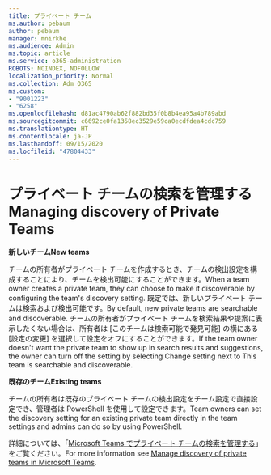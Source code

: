```yaml
---
title: プライベート チーム
ms.author: pebaum
author: pebaum
manager: mnirkhe
ms.audience: Admin
ms.topic: article
ms.service: o365-administration
ROBOTS: NOINDEX, NOFOLLOW
localization_priority: Normal
ms.collection: Adm_O365
ms.custom:
- "9001223"
- "6258"
ms.openlocfilehash: d81ac4790ab62f882bd35f0b8b4ea95a4b789abd
ms.sourcegitcommit: c6692ce0fa1358ec3529e59ca0ecdfdea4cdc759
ms.translationtype: HT
ms.contentlocale: ja-JP
ms.lasthandoff: 09/15/2020
ms.locfileid: "47804433"
---
```

# <a name="managing-discovery-of-private-teams"></a><span data-ttu-id="e3466-102">プライベート チームの検索を管理する</span><span class="sxs-lookup"><span data-stu-id="e3466-102">Managing discovery of Private Teams</span></span>

<span data-ttu-id="e3466-103">**新しいチーム**</span><span class="sxs-lookup"><span data-stu-id="e3466-103">**New teams**</span></span>

<span data-ttu-id="e3466-104">チームの所有者がプライベート チームを作成するとき、チームの検出設定を構成することにより、チームを検出可能にすることができます。</span><span class="sxs-lookup"><span data-stu-id="e3466-104">When a team owner creates a private team, they can choose to make it discoverable by configuring the team's discovery setting.</span></span> <span data-ttu-id="e3466-105">既定では、新しいプライベート チームは検索および検出可能です。</span><span class="sxs-lookup"><span data-stu-id="e3466-105">By default, new private teams are searchable and discoverable.</span></span> <span data-ttu-id="e3466-106">チームの所有者がプライベート チームを検索結果や提案に表示したくない場合は、所有者は [このチームは検索可能で発見可能] の横にある [設定の変更] を選択して設定をオフにすることができます。</span><span class="sxs-lookup"><span data-stu-id="e3466-106">If the team owner doesn't want the private team to show up in search results and suggestions, the owner can turn off the setting by selecting Change setting next to This team is searchable and discoverable.</span></span>  

<span data-ttu-id="e3466-107">**既存のチーム**</span><span class="sxs-lookup"><span data-stu-id="e3466-107">**Existing teams**</span></span>

<span data-ttu-id="e3466-108">チームの所有者は既存のプライベート チームの検出設定をチーム設定で直接設定でき、管理者は PowerShell を使用して設定できます。</span><span class="sxs-lookup"><span data-stu-id="e3466-108">Team owners can set the discovery setting for an existing private team directly in the team settings and admins can do so by using PowerShell.</span></span>  

<span data-ttu-id="e3466-109">詳細については、「[Microsoft Teams でプライベート チームの検索を管理する](https://docs.microsoft.com/microsoftteams/manage-discovery-of-private-teams)」をご覧ください。</span><span class="sxs-lookup"><span data-stu-id="e3466-109">For more information see  [Manage discovery of private teams in Microsoft Teams](https://docs.microsoft.com/microsoftteams/manage-discovery-of-private-teams).</span></span>
